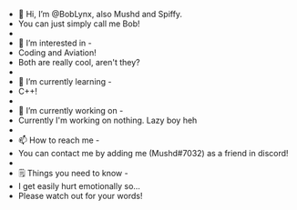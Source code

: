 - 👋 Hi, I’m @BobLynx, also Mushd and Spiffy.
- You can just simply call me Bob!
- 
- 👀 I’m interested in -
- Coding and Aviation!
- Both are really cool, aren't they?
- 
- 🌱 I’m currently learning -
- C++!
- 
- 💞️ I’m currently working on -
- Currently I'm working on nothing. Lazy boy heh
- 
- 📫 How to reach me -
- You can contact me by adding me (Mushd#7032) as a friend in discord!
- 
- 🗒️ Things you need to know -
- I get easily hurt emotionally so...
- Please watch out for your words!
<!---
BobLynx/BobLynx is a ✨ special ✨ repository because its `README.md` (this file) appears on your GitHub profile.
You can click the Preview link to take a look at your changes.
--->
